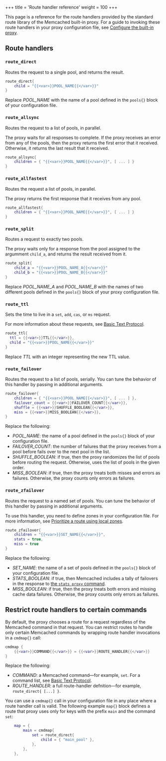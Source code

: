 +++
title = 'Route handler reference'
weight = 100
+++

This page is a reference for the route handlers provided by the standard route library of the Memcached built-in proxy. For a guide to invoking these route handlers in your proxy configuration file, see [Configure the built-in proxy]({{<proxy_base_path>}}configure).

## Route handlers

### `route_direct`

Routes the request to a single pool, and returns the result.

```lua
route_direct{
    child = "{{<var>}}POOL_NAME{{</var>}}"
}
```

Replace <var>POOL_NAME</var> with the name of a pool defined in the `pools{}` block of your configuration file.

### `route_allsync`

Routes the request to a list of pools, in parallel.

The proxy waits for all responses to
complete. If the proxy receives an error from any of the pools, then the proxy returns the first error that it received. Otherwise, it returns the last
result that it received.

```lua
route_allsync{
    children = { "{{<var>}}POOL_NAME{{</var>}}", [ ... ] }
}
```

### `route_allfastest`

Routes the request a list of pools, in parallel.

The proxy returns the first response that it receives from any pool.

```lua
route_allfastest{
    children = { "{{<var>}}POOL_NAME{{</var>}}", [ ... ] }
}
```

### `route_split`

Routes a request to exactly two pools.

The proxy waits only for a response from the pool assigned to the argumment `child_a`, and returns the result received from it.

```lua
route_split{
    child_a = "{{<var>}}POOL_NAME_A{{</var>}}"
    child_b = "{{<var>}}POOL_NAME_B{{</var>}}"
}
```

Replace <var>POOL_NAME_A</var> and <var>POOL_NAME_B</var> with the names of two different pools defined in the `pools{}` block of your proxy configuration file.

### `route_ttl`

Sets the time to live in a `set`, `add`, `cas`, or `ms` request.

For more information about these requests, see [Basic Text Protocol](/protocols/basic/).

```lua
route_ttl{
  ttl = {{<var>}}TTL{{</var>}},
  child = "{{<var>}}POOL_NAME{{</var>}}"
}
```

Replace <var>TTL</var> with an integer representing the new TTL value.

### `route_failover`

Routes the request to a list of pools, serially. You can tune the behavior of this handler by passing in additional arguments.

```lua
route_failover{
    children = { "{{<var>}}POOL_NAME{{</var>}}", [ ... ] },
    failover_count = {{<var>}}FAILOVER_COUNT{{</var>}},
    shuffle = {{<var>}}SHUFFLE_BOOLEAN{{</var>}},
    miss = {{<var>}}MISS_BOOLEAN{{</var>}},
}
```

Replace the following:

* <var>POOL_NAME</var>: the name of a pool defined in the `pools{}` block of your configuration file.
* <var>FAILOVER_COUNT</var>: the number of failures that the proxy receives from a pool before fails over to the next pool in the list.
* <var>SHUFFLE_BOOLEAN</var>: if true, then the proxy randomizes the list of pools before routing the request. Otherwise, uses the list of pools in the given order.
* <var>MISS_BOOLEAN</var>: if true, then the proxy treats both misses and errors as failures. Otherwise, the proxy counts only errors as failures.

### `route_zfailover`

Routes the request to a named set of pools. You can tune the behavior of this handler by passing in additional arguments.

To use this handler, you need to define zones in your configuration file. For more information, see [Prioritize a route using local zones]({{<proxy_base_path>}}configure#zones).

```lua
route_zfailover{
    children = "{{<var>}}SET_NAME{{</var>}}",
    stats = true,
    miss = true
}
```

Replace the following:

* <var>SET_NAME</var>: the name of a set of pools defined in the `pools{}` block of your configuration file.
* <var>STATS_BOOLEAN</var>: if true, then Memcached includes a tally of failovers in the response to [the `stats proxy` command]({{<proxy_base_path>}}run/#stats).
* <var>MISS_BOOLEAN</var>: if true, then the proxy treats both errors and missing cache data failures. Otherwise, the proxy counts only errors as failures.

## Restrict route handlers to certain commands

By default, the proxy chooses a route for a request regardless of the Memcached command in that request. You can restrict routes to handle only certain Memcached commands by wrapping route handler invocations in a `cmdmap{}` call:

```lua
cmdmap {
    {{<var>}}COMMAND{{</var>}} = {{<var>}}ROUTE_HANDLER{{</var>}}
}
```

Replace the following:

* <var>COMMAND</var>: a Memcached command—for example, `set`. For a command list, see [Basic Text Protocol](/protocols/basic/).
* <var>ROUTE_HANDLER</var>: a full route-handler defnition—for example, `route_direct{ [...] }`.

You can use a `cmdmap{}` call in your configuration file in any place where a route handler call is valid. The following example `map{}` block defines a route that proxy uses only for keys with the prefix `main` and the command `set`:

```lua
    map = {
        main = cmdmap{
            set = route_direct{
                child = { "main_pool" },
            },
        },
    },
```
